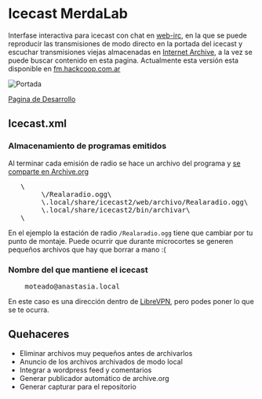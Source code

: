 Icecast MerdaLab
================

Interfase interactiva para icecast con chat en [web-irc](https://github.com/b4zz4/web-irc), 
en la que se puede reproducir las transmisiones de modo directo en la portada del icecast 
y escuchar transmisiones viejas almacenadas en [Internet Archive](https://archive.org), 
a la vez se puede buscar contenido en esta pagina.
Actualmente esta versión esta disponible en [fm.hackcoop.com.ar](http://fm.hackcoop.com.ar) 


![Portada](http://ompldr.org/vZmh5ag/jcr-icecast-merdalab.png)


[Pagina de Desarrollo](http://lab.hackcoop.com.ar/projects/merdalab/wiki)

Icecast.xml
-----------

### Almacenamiento de programas emitidos

Al terminar cada emisión de radio se hace un archivo del programa y [se comparte en Archive.org](http://fm.hackcoop.com.ar/archive.org.xsl#Realaradio)

<pre>
   \<mount\>
        \<mount-name\>/Realaradio.ogg\</mount-name\>
        \<dump-file\>.local/share/icecast2/web/archivo/Realaradio.ogg\</dump-file\>
        \<on-disconnect\>.local/share/icecast2/bin/archivar\</on-disconnect\>
   \</mount\>
</pre>

En el ejemplo la estación de radio `/Realaradio.ogg` tiene que cambiar por tu punto de montaje. 
Puede ocurrir que durante microcortes se generen pequeños archivos que hay que borrar a mano :(

### Nombre del que mantiene el icecast
<pre>
    <admin>moteado@anastasia.local</admin>
</pre>

En este caso es una dirección dentro de [LibreVPN](http://librevpn.org.ar), pero podes poner lo que se te ocurra.

Quehaceres
----------

- Eliminar archivos muy pequeños antes de archivarlos
- Anuncio de los archivos archivados de modo local
- Integrar a wordpress feed y comentarios
- Generar publicador automático de archive.org
- Generar capturar para el repositorio
